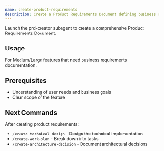 ```yaml
---
name: create-product-requirements
description: Create a Product Requirements Document defining business requirements and user value
---
```


Launch the prd-creator subagent to create a comprehensive Product Requirements Document.

## Usage
For Medium/Large features that need business requirements documentation.

## Prerequisites
- Understanding of user needs and business goals
- Clear scope of the feature

## Next Commands
After creating product requirements:
- `/create-technical-design` - Design the technical implementation
- `/create-work-plan` - Break down into tasks
- `/create-architecture-decision` - Document architectural decisions